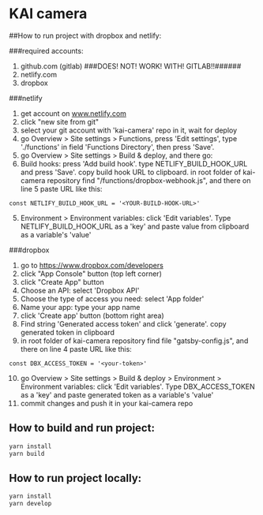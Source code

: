 # KAI camera




##How to run project with dropbox and netlify:

###required accounts:
1. github.com (gitlab) ###DOES! NOT! WORK! WITH! GITLAB!!######
2. netlify.com
3. dropbox

###netlify
1. get account on www.netlify.com
1. click "new site from git"
2. select your git account with 'kai-camera' repo in it, wait for deploy
3. go Overview > Site settings > Functions, press 'Edit settings', type './functions' in field 'Functions Directory', then press 'Save'.
4. go Overview > Site settings > Build & deploy, and there go:
5. Build hooks: press 'Add build hook'. type NETLIFY_BUILD_HOOK_URL and press 'Save'. copy build hook URL to clipboard. in root folder of kai-camera repository find "/functions/dropbox-webhook.js", and there on line 5 paste URL like this:
```
const NETLIFY_BUILD_HOOK_URL = '<YOUR-BUILD-HOOK-URL>'
```
5. Environment > Environment variables: click 'Edit variables'. Type NETLIFY_BUILD_HOOK_URL as a 'key' and paste value from clipboard as a variable's 'value'

###dropbox

1. go to https://www.dropbox.com/developers
2. click "App Console" button (top left corner)
3. click "Create App" button
4. Choose an API: select 'Dropbox API'
5. Choose the type of access you need: select 'App folder'
6. Name your app: type your app name
7. click 'Create app' button (bottom right area)
8. Find string 'Generated access token' and click 'generate'. copy generated token in clipboard
9. in root folder of kai-camera repository find file "gatsby-config.js", and there on line 4 paste URL like this:
```
const DBX_ACCESS_TOKEN = '<your-token>'
```
10. go Overview > Site settings > Build & deploy > Environment > Environment variables: click 'Edit variables'. Type DBX_ACCESS_TOKEN as a 'key' and paste generated token as a variable's 'value'
11. commit changes and push it in your kai-camera repo





## How to build and run project:

```bash
yarn install
yarn build
```

## How to run project locally:

```bash
yarn install
yarn develop
```
